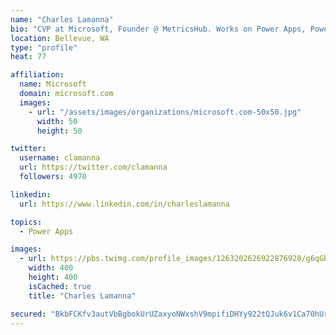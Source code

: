 ```yaml
---
name: "Charles Lamanna"
bio: "CVP at Microsoft, Founder @ MetricsHub. Works on Power Apps, Power Automate, Power Virtual Agent, Common Data Service and Dynamics 365."
location: Bellevue, WA
type: "profile"
heat: 77

affiliation:
  name: Microsoft
  domain: microsoft.com
  images:
    - url: "/assets/images/organizations/microsoft.com-50x50.jpg"
      width: 50
      height: 50

twitter:
  username: clamanna
  url: https://twitter.com/clamanna
  followers: 4970

linkedin:
  url: https://www.linkedin.com/in/charleslamanna

topics:
  - Power Apps

images:
  - url: https://pbs.twimg.com/profile_images/1263202626922876928/g6qGbHZ-_400x400.jpg
    width: 400
    height: 400
    isCached: true
    title: "Charles Lamanna"

secured: "BkbFCKfv3autVbBgbokUrUZaxyoNWxshV9mpifiDHYy922tQJuk6v1Ca70hUr1WWMbrLJCMusGKzkTBLLwyuLd9ODLhWbfqcocSS2L7oq+DNoVUmQXEf5mOqjEtZMzHb7OhKw62cqkqRxR0RHTdpyY4oIKK4yVdOLIhN54tJOyW46QczZH7QLhgQYtRoqk2d1Gk6jNIYbqNwARHRc5gYyuYU+iKs4oWIpf9pLaHgd6FGm2/TjMQLDnUnNgxzGlZm6zO2hjCXWLW7Q3PacMzfTa0wWWr7v8qAJGEuPQTku+pyMhFdEOTPnWrhMfTS7mU4TDyCxs1qxfGrLpeYcUOiVyRENtCdTlW26mEFTk6qIAnIEa0hKYg0c0nqN3mv34+n8w4hIXqkwSrwdFgpS1T6P38YkpCG0f+czigony7a+GI=;ktFo0ybHFqJrFEm9w9ZzwQ=="
---
```


